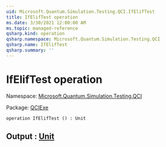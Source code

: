 ```yaml
---
uid: Microsoft.Quantum.Simulation.Testing.QCI.IfElifTest
title: IfElifTest operation
ms.date: 3/30/2021 12:00:00 AM
ms.topic: managed-reference
qsharp.kind: operation
qsharp.namespace: Microsoft.Quantum.Simulation.Testing.QCI
qsharp.name: IfElifTest
qsharp.summary: ''
---
```


# IfElifTest operation

Namespace: [Microsoft.Quantum.Simulation.Testing.QCI](xref:Microsoft.Quantum.Simulation.Testing.QCI)

Package: [QCIExe](https://nuget.org/packages/QCIExe)




```qsharp
operation IfElifTest () : Unit
```


## Output : [Unit](xref:microsoft.quantum.lang-ref.unit)

